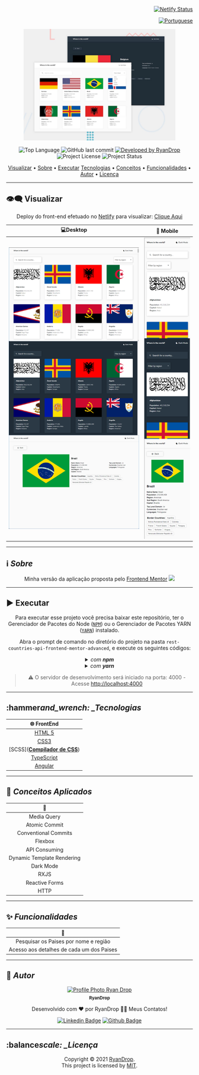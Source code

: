 <div align="right">

[![Netlify Status](https://api.netlify.com/api/v1/badges/985edbe8-c404-46ab-b330-ce2a76f80bdf/deploy-status)](https://app.netlify.com/sites/ryan-drop-rest-countries/deploys)

</div>

<div align="right">
  
  [![Portuguese](https://cdn-icons-png.flaticon.com/32/3022/3022546.png)](README.md)
  
</div>

<p align="center">
  <img alt="front-end-mentor-advanced" src="challenge-rest-countries-api-guide\design\desktop-preview.jpg" width='auto' height='300px'/>
</p>

<p align="center"> 
  <img alt="Top Language" src="https://img.shields.io/github/languages/top/RyanDrop/rest-countries-api-frontend-mentor-advanced?color=3498db&style=for-the-badge">
  <img alt="GitHub last commit" src="https://img.shields.io/github/last-commit/RyanDrop/rest-countries-api-frontend-mentor-advanced?color=3498db&style=for-the-badge&label=Ultimo%20Commit">   
  <a href="https://github.com/RyanDrop">
    <img alt="Developed by RyanDrop" src="https://img.shields.io/badge/Developer-RyanDrop-%3498db?color=3498db&style=for-the-badge&label=Desenvolvedor">
  </a>  
  <img alt="Project License" src="https://img.shields.io/apm/l/vim-mode?style=for-the-badge&label=licen%C3%A7a"/>   
   <img alt="Project Status" src="https://img.shields.io/badge/project_status-em_Andamneto-yellow?style=for-the-badge">  
  
  
</p>

<p align="center">
 <a href="#eye_speech_bubble-visualizar">Visualizar</a> •
 <a href="#information_source-sobre">Sobre</a> •
<a href="#arrow_forward-executar">Executar</a> 
 <a href="#hammer_and_wrench-tecnologias">Tecnologias</a> • 
 <a href="#brain-conceitos-aplicados">Conceitos</a> •
 <a href="#sparkles-funcionalidades">Funcionalidades</a> •
 <a href="#boy-autor">Autor</a> •
 <a href="#balance_scale-licença">Licença</a>
</p>

---

## :eye_speech_bubble: **Visualizar**

<div align="center">

Deploy do front-end efetuado no [Netlify](https://www.netlify.com/) para visualizar: [Clique Aqui](https://ryandrop-restcountries.netlify.app/)

|                                    :computer:Desktop                                    |                                    :iphone: Mobile                                    |
| :-------------------------------------------------------------------------------------: | :-----------------------------------------------------------------------------------: |
| <img src="challenge-rest-countries-api-guide\result\desktop-result.png" alt="Desktop"/> | <img src="challenge-rest-countries-api-guide\result\mobile-result.png" alt="Mobile"/> |

</div>
  
---
## :information_source: _Sobre_

<div align="center">

Minha versão da aplicação proposta pelo [Frontend Mentor](https://www.frontendmentor.io/challenges/rest-countries-api-with-color-theme-switcher-5cacc469fec04111f7b848ca) <img height="20px" src="images/favicon-32x32.png">

---

</div>

</div>

## :arrow_forward: **Executar**

<div align="center">

Para executar esse projeto você precisa baixar este repositório, ter o Gerenciador de Pacotes do Node ([`NPM`](https://www.npmjs.com/get-npm)) ou o Gerenciador de Pacotes YARN ([`YARN`](https://yarnpkg.com/getting-started)) instalado.

Abra o prompt de comando no diretório do projeto na pasta <code>rest-countries-api-frontend-mentor-advanced</code>, e execute os seguintes códigos:

<details>
  <summary><i>com <b>npm</b></i></summary>
  
  ```bash
  # Instalar dependências
  $ npm install ou npm i
# Iniciar o servidor de desenvolvimento
$ ng serve
````

</details>

<details>
<summary><i>com <b>yarn</b></i></summary>

```bash
# Instalar dependências
$ yarn install
# Iniciar o servidor de desenvolvimento
$ ng serve
```

</details>

> ⚠️ O servidor de desenvolvimento será iniciado na porta: 4000 - Acesse <http://localhost:4000>

</div>

---

## :hammer*and_wrench: \_Tecnologias*

<div align="center">

|             :globe_with_meridians: FrontEnd             |
| :-----------------------------------------------------: |
|        [HTML 5](https://www.w3schools.com/html/)        |
|         [CSS3](https://www.w3schools.com/css/)          |
| [SCSS](**[Compilador de CSS](https://sass-lang.com/)**) |
|      [TypeScript](https://www.typescriptlang.org/)      |
|             [Angular](https://angular.io/)              |

</div>

---

## :brain: _Conceitos Aplicados_

<div align="center">

|      :page_facing_up:      |
| :------------------------: |
|        Media Query         |
|       Atomic Commit        |
|    Conventional Commits    |
|          Flexbox           |
|       API Consuming        |
| Dynamic Template Rendering |
|         Dark Mode          |
|            RXJS            |
|       Reactive Forms       |
|            HTTP            |

</div>

---

## :sparkles: _Funcionalidades_

<div align="center">

|             :page_facing_up:              |
| :---------------------------------------: |
|   Pesquisar os Paises por nome e região   |
| Acesso aos detalhes de cada um dos Paises |

</div>

---

## :boy: _Autor_

<div align="center">

<a href="https://github.com/RyanDrop">
 <img src="https://avatars.githubusercontent.com/u/82955110?s=96&v=4"  width="100px;" alt="Profile Photo Ryan Drop"/>
 <br/>
 <sub><b>RyanDrop</b></sub>
</a>

Desenvolvido com ❤️ por RyanDrop 👋🏽 Meus Contatos!

[![Linkedin Badge](https://img.shields.io/badge/-RyanDrop-blue?style=flat-square&logo=Linkedin&logoColor=white)](https://www.linkedin.com/in/ryan-nascimento-7204a4217/)
[![Github Badge](https://img.shields.io/badge/-RyanDrop-000?style=flat-square&logo=Github&logoColor=white)](https://github.com/RyanDrop)

</div>

---

## :balance*scale: \_Licença*

<div align="center">

Copyright ©️ 2021 [RyanDrop](https://github.com/RyanDrop).<br />
This project is licensed by [MIT](./LICENSE).

</div>
